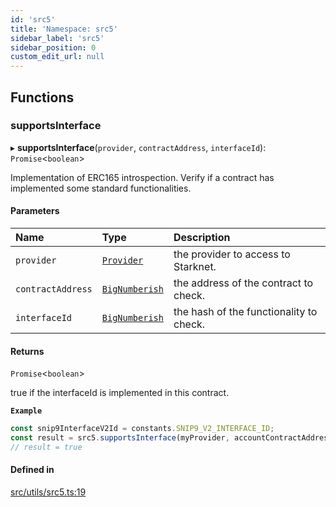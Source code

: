 ```yaml
---
id: 'src5'
title: 'Namespace: src5'
sidebar_label: 'src5'
sidebar_position: 0
custom_edit_url: null
---
```


## Functions

### supportsInterface

▸ **supportsInterface**(`provider`, `contractAddress`, `interfaceId`): `Promise`<`boolean`\>

Implementation of ERC165 introspection.
Verify if a contract has implemented some standard functionalities.

#### Parameters

| Name              | Type                                    | Description                             |
| :---------------- | :-------------------------------------- | :-------------------------------------- |
| `provider`        | [`Provider`](../classes/Provider.md)    | the provider to access to Starknet.     |
| `contractAddress` | [`BigNumberish`](types.md#bignumberish) | the address of the contract to check.   |
| `interfaceId`     | [`BigNumberish`](types.md#bignumberish) | the hash of the functionality to check. |

#### Returns

`Promise`<`boolean`\>

true if the interfaceId is implemented in this contract.

**`Example`**

```typescript
const snip9InterfaceV2Id = constants.SNIP9_V2_INTERFACE_ID;
const result = src5.supportsInterface(myProvider, accountContractAddress, snip9InterfaceV2Id);
// result = true
```

#### Defined in

[src/utils/src5.ts:19](https://github.com/starknet-io/starknet.js/blob/v7.6.4/src/utils/src5.ts#L19)
